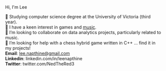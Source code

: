 Hi, I'm Lee

🔭 Studying computer science degree at the University of Victoria (third year).<br>
🌱 I have a keen interest in games and [music](https://open.spotify.com/artist/50gZGkC4xYd5vJUBEnXwXP). <br>
👯 I’m looking to collaborate on data analytics projects, particularly related to music. <br>
🤔 I’m looking for help with a chess hybrid game written in C++ ... find it in my projects! <br>
**Email**: lee.napthine@gmail.com <br>
**Linkedin**: linkedin.com/in/leenapthine <br>
**Twitter**: twitter.com/NedTheRed3 <br>
